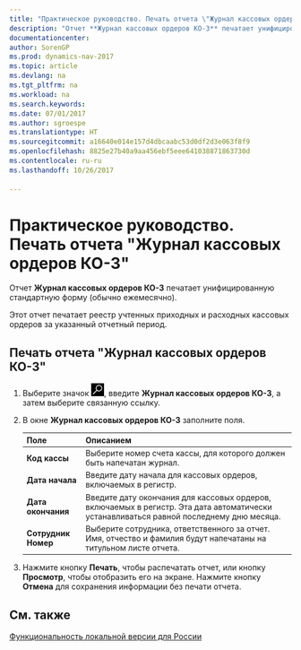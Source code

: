 ```yaml
---
title: "Практическое руководство. Печать отчета \"Журнал кассовых ордеров КО-3\""
description: "Отчет **Журнал кассовых ордеров КО-3** печатает унифицированную стандартную форму (обычно ежемесячно)."
documentationcenter: 
author: SorenGP
ms.prod: dynamics-nav-2017
ms.topic: article
ms.devlang: na
ms.tgt_pltfrm: na
ms.workload: na
ms.search.keywords: 
ms.date: 07/01/2017
ms.author: sgroespe
ms.translationtype: HT
ms.sourcegitcommit: a16640e014e157d4dbcaabc53d0df2d3e063f8f9
ms.openlocfilehash: 8825e27b40a9aa456ebf5eee641038871863730d
ms.contentlocale: ru-ru
ms.lasthandoff: 10/26/2017

---
```

# <a name="how-to-print-the-cash-order-journal-co-3-report"></a>Практическое руководство. Печать отчета "Журнал кассовых ордеров КО-3"
Отчет **Журнал кассовых ордеров КО-3** печатает унифицированную стандартную форму (обычно ежемесячно).  

Этот отчет печатает реестр учтенных приходных и расходных кассовых ордеров за указанный отчетный период.  

## <a name="to-print-the-cash-order-journal-co-3-report"></a>Печать отчета "Журнал кассовых ордеров КО-3"  

1.  Выберите значок ![Поиск страницы или отчета](../../media/ui-search/search_small.png "Значок поиска страницы или отчета"), введите **Журнал кассовых ордеров КО-3**, а затем выберите связанную ссылку.  
2.  В окне **Журнал кассовых ордеров КО-3** заполните поля.  

    |Поле|Описанием|  
    |---------------------------------|---------------------------------------|  
    |**Код кассы**|Выберите номер счета кассы, для которого должен быть напечатан журнал.|  
    |**Дата начала**|Введите дату начала для кассовых ордеров, включаемых в регистр.|  
    |**Дата окончания**|Введите дату окончания для кассовых ордеров, включаемых в регистр. Эта дата автоматически устанавливаться равной последнему дню месяца.|  
    |**Сотрудник Номер**|Выберите сотрудника, ответственного за отчет. Имя, отчество и фамилия будут напечатаны на титульном листе отчета.|  

3.  Нажмите кнопку **Печать**, чтобы распечатать отчет, или кнопку **Просмотр**, чтобы отобразить его на экране. Нажмите кнопку **Отмена** для сохранения информации без печати отчета.  

## <a name="see-also"></a>См. также  
[Функциональность локальной версии для России](russia-local-functionality.md)

